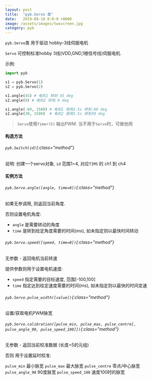 ```yaml
---
layout: post
title:  "pyb.Servo 类"
date:   2019-08-18 0:0:0 +0000
image: /assets/images/twoscreen.jpg
category: pyb
---
```


`pyb.Servo`类 用于驱动 hobby-3线伺服电机


`Servo` 可控制标准hobby 3线(VDD,GND,1根信号线)伺服电机. 

示例:
```python
import pyb

s1 = pyb.Servo(1)
s2 = pyb.Servo(2)

s1.angle(45) # 电机1 转到 45 deg
s2.angle(0) # 电机2 转到 0 deg

s1.angle(-60, 1500) # 电机1 使用1.5s 转到-60 deg
s2.angle(30, 1500)  # 电机2 使用1.5s 转到30 deg
```

> `Servo`使用`Timer(5)` 输出PWM. 当不用于`Servo`时，可做他用

#### 构造方法

###### `pyb.Switch(id)`{:class="method"}

说明: 创建一个servo对象, `id` 范围1~4, 对应`TIM5` 的 ch1 到 ch4


#### 实例方法

###### `pyb.Servo.angle([angle, time=0])`{:class="method"}

如果无参调用, 则返回当前角度.

否则设置电机角度:

- `angle` 是需要转动的角度
- `time` 是转到给定角度需要的时间(ms), 如未指定则以最快时间转动


###### `pyb.Servo.speed([speed, time=0])`{:class="method"}
     

无参数 - 返回电机当前转速

提供参数则用于设置电机速度:

- `speed` 指定需要的目标速度, 范围[-100,100]
- `time`  指定达到给定速度需要的时间(ms), 如未指定则以最快的时间变速


###### `pyb.Servo.pulse_width([value])`{:class="method"}

设置/获取电机PWM脉宽


###### `pyb.Servo.calibration([pulse_min, pulse_max, pulse_centre[, pulse_angle_90, pulse_speed_100]])`{:class="method"}



无参数 - 返回当前校准数据 (长度=5的元组)

否则 用于设置延时校准:

`pulse_min` 最小脉宽
`pulse_max` 最大脉宽
`pulse_centre` 零点/中心脉宽
`pulse_angle_90` 90度脉宽
`pulse_speed_100` 速度100时的脉宽